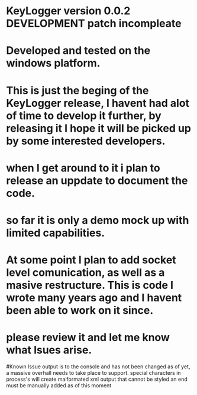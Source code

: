 # KeyLogger version 0.0.2 DEVELOPMENT patch incompleate

# Developed and tested on the windows platform.
# This is just the beging of the KeyLogger release, I havent had alot of time to develop it further, by releasing it I hope it will be picked up by some interested developers. 

# when I get around to it i plan to release an uppdate to document the code.
# so far it is only a demo mock up with limited capabilities. 
# At some point I plan to add socket level comunication, as well as a masive restructure. This is code I wrote many years ago and I havent been able to work on it since.
# please review it and let me know what Isues arise. 
#Known Issue
output is to the console and has not been changed as of yet, a massive overhall needs to take place to support.
special characters in process's will create malformated xml output that cannot be styled
an end </KeyLoggerMetaData> must be manually added as of this moment
